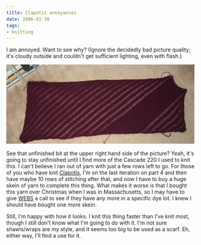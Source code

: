 ```yaml
---
title: Clapotis annoyances
date: 2006-01-30
tags:
- knitting
---
```

I am annoyed. Want to see why? (Ignore the decidedly bad picture quality; it's cloudy outside and couldn't get sufficient lighting, even with flash.)

![An almost finished Clapotis scarf.](./images/clapotis-finished.jpg "Almost finished Clapotis.")

See that unfinished bit at the upper right hand side of the picture? Yeah, it's going to stay unfinished until I find more of the Cascade 220 I used to knit this. I can't believe I ran out of yarn with just a few rows left to go. For those of you who have knit [Clapotis](http://knitty.com/ISSUEfall04/PATTclapotis.html), I'm on the last iteration on part 4 and then have maybe 10 rows of stitching after that, and now I have to buy a huge skein of yarn to complete this thing. What makes it worse is that I bought this yarn over Christmas when I was in Massachusetts, so I may have to give [WEBS](http://yarn.com) a call to see if they have any more in a specific dye lot. I knew I should have bought one more skein.

Still, I'm happy with how it looks. I knit this thing faster than I've knit most, though I still don't know what I'm going to do with it. I'm not sure shawls/wraps are my style, and it seems too big to be used as a scarf. Eh, either way, I'll find a use for it.
